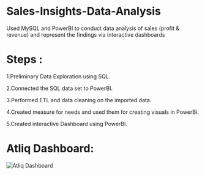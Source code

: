# Sales-Insights-Data-Analysis
Used MySQL and PowerBI to conduct data analysis of sales (profit &amp; revenue) and represent the findings via interactive dashboards

# Steps :

1.Preliminary Data Exploration using SQL.

2.Connected the SQL data set to PowerBI.

3.Performed ETL and data cleaning on the imported data.

4.Created measure for needs and used them for creating visuals in PowerBi.

5.Created interactive Dashboard using PowerBI.


# Atliq Dashboard:

![Atliq Dashboard](https://user-images.githubusercontent.com/50243328/181501082-0a06fe3d-0696-4a79-92c2-d07a061dc17d.png)
